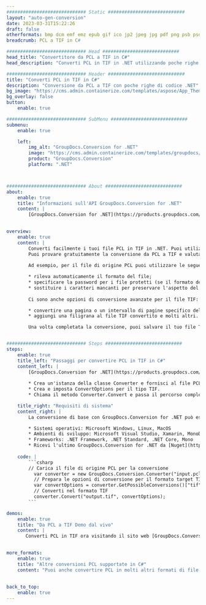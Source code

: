 ```yaml
---
############################# Static ############################
layout: "auto-gen-conversion"
date: 2023-03-31T15:22:26
draft: false
otherformats: bmp dcm emf emz epub gif ico jp2 jpeg jpg pdf png psb psd svg svgz tex tga tif tiff webp wmf wmz xps
breadcrumb: PCL a TIF in C#

############################# Head ############################
head_title: "Convertitore da PCL a TIF in C#"
head_description: "Converti PCL in TIF in .NET utilizzando poche righe di codice. Utilizza l'API di conversione dei documenti di GroupDocs per convertire oltre 160 formati di file."

############################# Header ############################
title: "Converti PCL in TIF in C#"
description: "Conversione da PCL a TIF con poche righe di codice .NET"
bg_image: "https://cms.admin.containerize.com/templates/aspose/App_Themes/V3/images/bg/header1.png"
bg_overlay: false
button:
    enable: true

############################# SubMenu ############################
submenu:
    enable: true

    left:
        img_alt: "GroupDocs.Conversion for .NET"
        image: "https://cms.admin.containerize.com/templates/groupdocs/images/product-logos/90x90-noborder/groupdocs-conversion-net.png"
        product: "GroupDocs.Conversion"
        platform: ".NET"



############################# About ############################
about:
    enable: true
    title: "Informazioni sull'API GroupDocs.Conversion for .NET"
    content: |
        [GroupDocs.Conversion for .NET](https://products.groupdocs.com/conversion/net/) può essere utilizzato per convertire Microsoft Word, Excel, PowerPoint, PDF, Visio e altri formati. GroupDocs.Conversion è un'API standalone adatta per sistemi interni e back-end in cui sono richieste prestazioni elevate. Non dipende da alcun software come Microsoft o Open Office.
    

overview:
    enable: true
    content: |
        Converti facilmente i tuoi file PCL in TIF in .NET. Puoi utilizzare solo un paio di righe di codice C# in qualsiasi piattaforma a tua scelta come: Windows, Linux, macOS.
        Puoi provare gratuitamente la conversione da PCL a TIF e valutare la qualità dei risultati della conversione. Insieme a semplici scenari di conversione di file, puoi provare opzioni più avanzate per caricare il file di origine PCL e per salvare il risultato di output TIF. 
        
        Ad esempio, per il file di origine PCL puoi utilizzare le seguenti opzioni di caricamento:

        * rileva automaticamente il formato del file;
        * specificare la password per i file protetti (se il formato del file lo supporta);
        * sostituire i caratteri mancanti per preservare l'aspetto del documento.
        
        Ci sono anche opzioni di conversione avanzate per il file TIF:

        * convertire una pagina o un intervallo di pagine specifico del documento;
        * aggiungi una filigrana al file TIF convertito e molti altri.

        Una volta completata la conversione, puoi salvare il tuo file TIF nel percorso del file locale o in qualsiasi archivio di terze parti come FTP, Amazon S3, Google Drive, Dropbox ecc. Nota: per convertire PCL in {{ TO}} non è necessario alcun software aggiuntivo installato, come MS Office, Open Office, Adobe Acrobat Reader ecc.


############################# Steps ############################
steps:
    enable: true
    title_left: "Passaggi per convertire PCL in TIF in C#"
    content_left: |
        [GroupDocs.Conversion for .NET](https://products.groupdocs.com/conversion/net/) consente agli sviluppatori di convertire facilmente un file PCL in TIF con poche righe di codice.
        
        * Crea un'istanza della classe Converter e fornisci al file PCL il percorso completo
        * Crea e imposta ConvertOptions per il tipo TIF.
        * Chiama il metodo Converter.Convert e passa il percorso completo e il formato (TIF) come parametro

    title_right: "Requisiti di sistema"
    content_right: |
        La conversione di base con GroupDocs.Conversion for .NET può essere eseguita in pochi semplici passaggi. Le nostre API sono supportate su tutte le principali piattaforme e sistemi operativi. Prima di eseguire il codice seguente, assicurati di avere i seguenti prerequisiti installati sul tuo sistema.

        * Sistemi operativi: Microsoft Windows, Linux, MacOS
        * Ambienti di sviluppo: Microsoft Visual Studio, Xamarin, MonoDevelop
        * Frameworks: .NET Framework, .NET Standard, .NET Core, Mono
        * Ricevi l'ultimo GroupDocs.Conversion for .NET da [Nuget](https://www.nuget.org/packages/groupdocs.conversion)
         
    code: |
        ```csharp    
        // Carica il file di origine PCL per la conversione
          var converter = new GroupDocs.Conversion.Converter("input.pcl");
          // Prepara le opzioni di conversione per il formato target TIF
          var convertOptions = converter.GetPossibleConversions()["tif"].ConvertOptions;
          // Converti nel formato TIF
          converter.Convert("output.tif", convertOptions);
        ```

demos:
    enable: true
    title: "Da PCL a TIF Demo dal vivo"
    content: |
       Converti PCL in TIF ora visitando il sito web [GroupDocs.Conversion App](https://products.groupdocs.app/conversion/family). La demo online presenta i seguenti vantaggi
          

more_formats:
    enable: true
    title: "Altre conversioni PCL supportate in C#"
    content: "Puoi anche convertire PCL in molti altri formati di file. Si prega di consultare l'elenco di seguito."
       
       
back_to_top:
    enable: true
---
```

